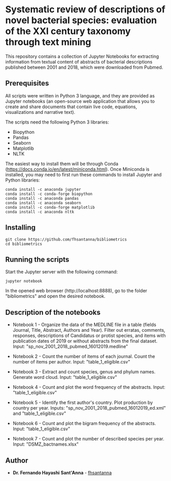 # Systematic review of descriptions of novel bacterial species: evaluation of the XXI century taxonomy through text mining

This repository contains a collection of Jupyter Notebooks for extracting information from textual content of abstracts of bacterial descríptions published between 2001 and 2018, which were downloaded from Pubmed.

## Prerequisites

All scripts were written in Python 3 language, and they are provided as Jupyter notebooks (an open-source web application that allows you to create and share documents that contain live code, equations, visualizations and narrative text).

The scripts need the following Python 3 libraries:
- Biopython
- Pandas
- Seaborn
- Matplotlib
- NLTK

The easiest way to install them will be through Conda (https://docs.conda.io/en/latest/miniconda.html).
Once Miniconda is installed, you may need to first run these commands to install Jupyter and Python libraries:

```
conda install -c anaconda jupyter
conda install -c conda-forge biopython 
conda install -c anaconda pandas 
conda install -c anaconda seaborn 
conda install -c conda-forge matplotlib
conda install -c anaconda nltk
```

## Installing

```
git clone https://github.com/fhsantanna/bibliometrics
cd bibliometrics
```

## Running the scripts
Start the Jupyter server with the following command:
```
jupyter notebook
```
In the opened web browser (http://localhost:8888), go to the folder "bibliometrics" and open the desired notebook.


## Description of the notebooks

* Notebook 1 - Organize the data of the MEDLINE file in a table (fields Journal, Title, Abstract, Authors and Year). Filter out erratas, comments, responses, descriptions of Candidatus or protist species, and items with publication dates of 2019 or without abstracts from the final dataset. Input: "sp_nov_2001_2018_pubmed_16012019.medline"

* Notebook 2 - Count the number of items of each journal. Count the number of items per author. Input: "table_1_eligible.csv"

* Notebook 3 - Extract and count species, genus and phylum names. Generate word cloud. Input: "table_1_eligible.csv"

* Notebook 4 - Count and plot the word frequency of the abstracts. Input: "table_1_eligible.csv"

* Notebook 5 - Identify the first author's country. Plot production by country per year.  Inputs: "sp_nov_2001_2018_pubmed_16012019_ed.xml" and "table_1_eligible.csv"

* Notebook 6 - Count and plot the bigram frequency of the abstracts. Input: "table_1_eligible.csv"

* Notebook 7 - Count and plot the number of described species per year. Input: "DSMZ_bactnames.xlsx"

## Author

* **Dr. Fernando Hayashi Sant'Anna** - [fhsantanna](https://github.com/fhsantanna/)

